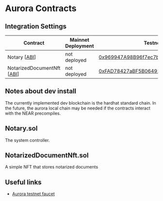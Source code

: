 # Aurora Contracts

## Integration Settings
| Contract                                                                                               | Mainnet Deployment | Testnet Address                                                                                                                 |
|--------------------------------------------------------------------------------------------------------|--------------------|---------------------------------------------------------------------------------------------------------------------------------|
| Notary [[ABI](./artifacts/contracts/Notary.sol/Notary.json)]                                           |    not deployed    | [0x969947A98B96f7ec7bFc22ec959985692c476341](https://testnet.aurorascan.dev/address/0x969947a98b96f7ec7bfc22ec959985692c476341) |
| NotarizedDocumentNft [[ABI](./artifacts/contracts/NotarizedDocumentNft.sol/NotarizedDocumentNft.json)] |    not deployed    | [0xFAD78427aBF5B06491ad21E14b28D85C7751397f](https://testnet.aurorascan.dev/address/0xfad78427abf5b06491ad21e14b28d85c7751397f) |

## Notes about dev install
The currently implemented dev blockchain is the hardhat standard chain. In the future, the aurora local chain may be needed if the contracts interact with the NEAR precompiles.

## Notary.sol
The system controller.

## NotarizedDocumentNft.sol
A simple NFT that stores notarized documents

## Useful links
- [Aurora testnet faucet](https://aurora.dev/faucet)